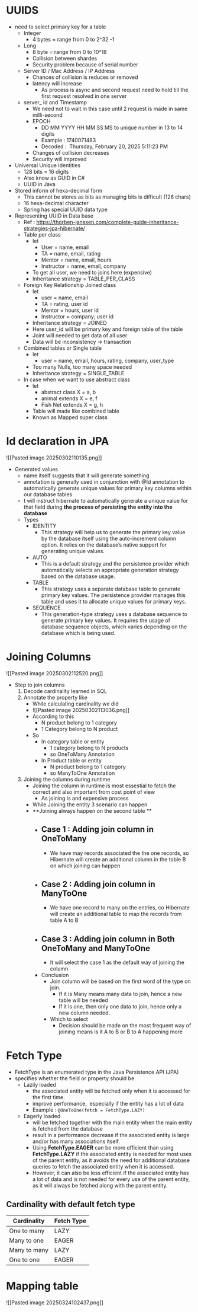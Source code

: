 

# UUIDS
- need to select primary key for a table
	- Integer
		- 4 bytes = range from 0 to 2^32 -1
	- Long
		- 8 byte = range from 0 to 10^18
		- Collision between shardes
		- Security problem because of serial number
	- Server ID / Mac Address / IP Address
		- Chances of collision is reduces or removed
		- latency will increase
			- As process is async and second request need to hold till the first request resolved in one server
	- server_ id and Timestamp
		- We need not to wait in this case until 2 request is made in same milli-second
		- EPOCH
			- DD MM YYYY HH MM SS MS to unique number in 13 to 14 digits
			- Example : 1740071483
			- Decoded :  Thursday, February 20, 2025 5:11:23 PM
		- Changes of collision decreases
		- Security will improved
- Universal Unique Identities
	- 128 bits = 16 digits
	- Also know as GUID in C#
	- UUID in Java
- Stored inform of hexa-decimal form
	- This cannot be stores as bits as managing bits is difficult (128 chars)
	- 16 hexa-decimal character 
	- Spring has special UUID data type
- Representing UUID in Data base
	- Ref : https://thorben-janssen.com/complete-guide-inheritance-strategies-jpa-hibernate/
	- Table per class
		- let
			- User = name, email
			- TA  = name, email, rating
			- Mentor = name, email, hours
			- Instructor  = name, email, company
		- To get all user, we need to joins here (expensive)
		- Inheritance strategy = TABLE_PER_CLASS
	- Foreign Key Relationship Joined class
		- let
			- user  = name, email
			- TA = rating, user id
			- Mentor = hours, user id
			- Instructor = company; user id
		-  Inheritance strategy = JOINED
		- Here user_id will be primary key and foreign table of the table
		- Joint will needed to get data of all user
		- Data will be inconsistency -> transaction
	- Combined tables or Single table
		- let
			- user = name, email, hours, rating, company, user_type
		- Too many Nulls, too many space needed
		-  Inheritance strategy = SINGLE_TABLE
	- In case when we want to use abstract class
		- let 
			- abstract class X = a, b
			- animal extends X = e, f
			- Fish Net extends X = g, h
		- Table will made like combined table
		- Known as Mapped super class

# Id declaration in JPA
![[Pasted image 20250302110135.png]]
- Generated values
	- name itself suggests that it will generate something
	- annotation is generally used in conjunction with @Id annotation to automatically generate unique values for primary key columns within our database tables
	- t will instruct hibernate to automatically generate a unique value for that field during **the process of persisting the entity into the database**
	- Types
		- IDENTITY
			- This strategy will help us to generate the primary key value by the database itself using the auto-increment column option. It relies on the database’s native support for generating unique values.
		- AUTO
			- This is a default strategy and the persistence provider which automatically selects an appropriate generation strategy based on the database usage.
		- TABLE
			- This strategy uses a separate database table to generate primary key values. The persistence provider manages this table and uses it to allocate unique values for primary keys.
		- SEQUENCE 
			- This generation-type strategy uses a database sequence to generate primary key values. It requires the usage of database sequence objects, which varies depending on the database which is being used.
# Joining Columns
![[Pasted image 20250302112520.png]]
- Step to join columns
	1. Decode cardinality learned in SQL
	2. Annotate the  property like
		- While calculating cardinality we did
		- ![[Pasted image 20250302113036.png]]
		- According to this
			- N product belong to 1 category
			- 1 Category belong to N product
		- So 
			- In category table or entity
				- 1 category belong to N products
				- so OneToMany  Annotation
			- In Product table or entity
				- N product belong to 1 category
				- so ManyToOne Annotation
	3. Joining the columns during runtime
		- Joining the column in runtime is most essestial to fetch the correct and also important from cost point of view
			- As joining is and expensive process
		- While Joining the entity 3 scenario can happen
		- **Joining always happen on the second table **
			- ## Case 1 : Adding join column in OneToMany
				- We have may records associated the the one records, so Hibernate will create an additional column in the table B on which joining can happen
			- ## Case 2 : Adding join column in ManyToOne
				- We have one record to many on the entries, co Hibernate will create an additional table to map the records from table A to B
			- ## Case 3 : Adding join column in Both OneToMany and ManyToOne
				- It will select the case 1 as the default way of joining the column
			- Conclusion
				- Join column will be based on the first word of the type on join.
					- If it is Many means many data to join, hence a new table will be needed
					- If it is one, then only one data to join, hence only a new column needed.
				- Which to select
					- Decision should be made on the most frequent way of joining means is it A to B or B to A happening more

# Fetch Type
- FetchType is an enumerated type in the Java Persistence API (JPA)
- specifies whether the field or property should be 
	- Lazily loaded 
		- the associated entity will be fetched only when it is accessed for the first time.
		- improve performance,  especially if the entity has a lot of data
		- Example : `@OneToOne(fetch = FetchType.LAZY)`
	- Eagerly loaded
		- will be fetched together with the main entity when the main entity is fetched from the database
		- result in a performance decrease if the associated entity is large and/or has many associations itself.
		- Using **FetchType.EAGER** can be more efficient than using **FetchType.LAZY** if the associated entity is needed for most uses of the parent entity, as it avoids the need for additional database queries to fetch the associated entity when it is accessed. 
		- However, it can also be less efficient if the associated entity has a lot of data and is not needed for every use of the parent entity, as it will always be fetched along with the parent entity. 
## Cardinality with default fetch type

| Cardinality  | Fetch Type |
| ------------ | ---------- |
| One to many  | LAZY       |
| Many to one  | EAGER      |
| Many to many | LAZY       |
| One to one   | EAGER      |

# Mapping table
![[Pasted image 20250324102437.png]]